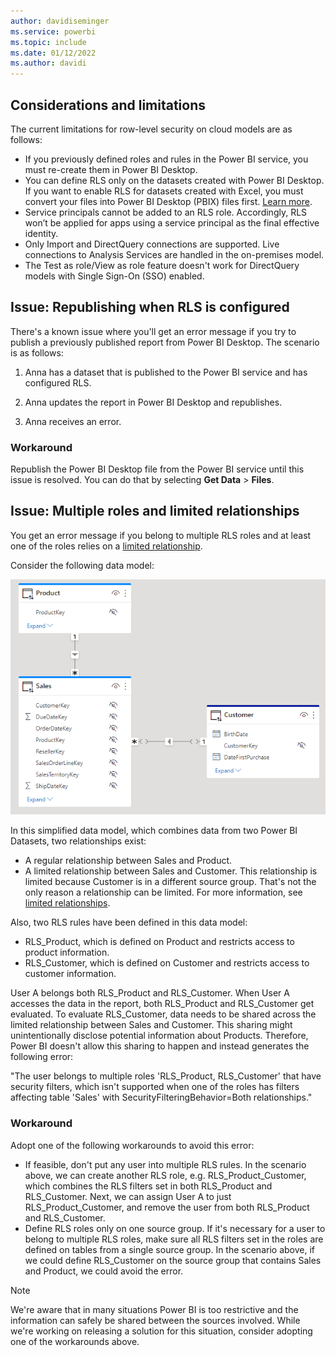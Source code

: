 ```yaml
---
author: davidiseminger
ms.service: powerbi
ms.topic: include
ms.date: 01/12/2022
ms.author: davidi
---
```


## Considerations and limitations

The current limitations for row-level security on cloud models are as follows:

* If you previously defined roles and rules in the Power BI service, you must re-create them in Power BI Desktop.
* You can define RLS only on the datasets created with Power BI Desktop. If you want to enable RLS for datasets created with Excel, you must convert your files into Power BI Desktop (PBIX) files first. [Learn more](../connect-data/desktop-import-excel-workbooks.md).
* Service principals cannot be added to an RLS role. Accordingly, RLS won’t be applied for apps using a service principal as the final effective identity.
* Only Import and DirectQuery connections are supported. Live connections to Analysis Services are handled in the on-premises model.
* The Test as role/View as role feature doesn't work for DirectQuery models with Single Sign-On (SSO) enabled.

## Issue: Republishing when RLS is configured

There's a known issue where you'll get an error message if you try to publish a previously published report from Power BI Desktop. The scenario is as follows:

1. Anna has a dataset that is published to the Power BI service and has configured RLS.

1. Anna updates the report in Power BI Desktop and republishes.

1. Anna receives an error.

### Workaround

Republish the Power BI Desktop file from the Power BI service until this issue is resolved. You can do that by selecting **Get Data** > **Files**.

## Issue: Multiple roles and limited relationships

You get an error message if you belong to multiple RLS roles and at least one of the roles relies on a [limited relationship](../transform-model/desktop-relationships-understand.md#limited-relationships).

Consider the following data model:

![A Power BI data model showing Sales, Product and Customer. A limited relationship exist between Sales and Customer because the tables originate from a different source.](media/service-admin-rls/service-admin-rls-multiple-roles-limited-relationship.png)

In this simplified data model, which combines data from two Power BI Datasets, two relationships exist:
- A regular relationship between Sales and Product.
- A limited relationship between Sales and Customer. This relationship is limited because Customer is in a different source group. That's not the only reason a relationship can be limited. For more information, see [limited relationships](../transform-model/desktop-relationships-understand.md#limited-relationships).

Also, two RLS rules have been defined in this data model:
- RLS_Product, which is defined on Product and restricts access to product information.
- RLS_Customer, which is defined on Customer and restricts access to customer information.

User A belongs both RLS_Product and RLS_Customer. When User A accesses the data in the report, both RLS_Product and RLS_Customer get evaluated. To evaluate RLS_Customer, data needs to be shared across the limited relationship between Sales and Customer. This sharing might unintentionally disclose potential information about Products. Therefore, Power BI doesn't allow this sharing to happen and instead generates the following error:

"The user belongs to multiple roles 'RLS_Product, RLS_Customer' that have security filters, which isn't supported when one of the roles has filters affecting table 'Sales' with SecurityFilteringBehavior=Both relationships."

### Workaround

Adopt one of the following workarounds to avoid this error:

- If feasible, don't put any user into multiple RLS rules. In the scenario above, we can create another RLS role, e.g. RLS_Product_Customer, which combines the RLS filters set in both RLS_Product and RLS_Customer. Next, we can assign User A to just RLS_Product_Customer, and remove the user from both RLS_Product and RLS_Customer.
- Define RLS roles only on one source group. If it's necessary for a user to belong to multiple RLS roles, make sure all RLS filters set in the roles are defined on tables from a single source group. In the scenario above, if we could define RLS_Customer on the source group that contains Sales and Product, we could avoid the error.

> [!NOTE]
> We're aware that in many situations Power BI is too restrictive and the information can safely be shared between the sources involved. While we're working on releasing a solution for this situation, consider adopting one of the workarounds above.

